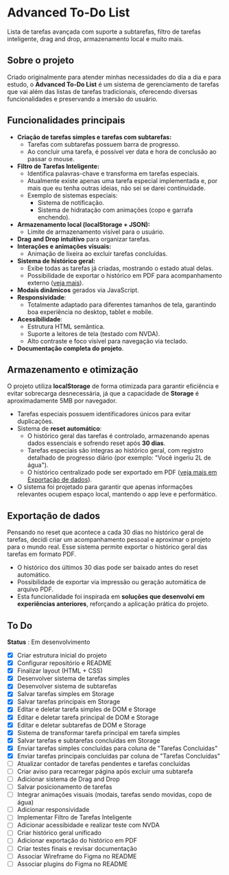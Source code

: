 # Advanced To-Do List
Lista de tarefas avançada com suporte a subtarefas, filtro de tarefas inteligente, drag and drop, armazenamento local e muito mais.

## Sobre o projeto
Criado originalmente para atender minhas necessidades do dia a dia e para estudo, o **Advanced To-Do List** é um sistema de gerenciamento de tarefas que vai além das listas de tarefas tradicionais, oferecendo diversas funcionalidades e preservando a imersão do usuário.

## Funcionalidades principais

* **Criação de tarefas simples e tarefas com subtarefas:**
	* Tarefas com subtarefas possuem barra de progresso.
	* Ao concluir uma tarefa, é possível ver data e hora de conclusão ao passar o mouse.
* **Filtro de Tarefas Inteligente:**
	* Identifica palavras-chave e transforma em tarefas especiais.
	* Atualmente existe apenas uma tarefa especial implementada e, por mais que eu tenha outras ideias, não sei se darei continuidade.
	* Exemplo de sistemas especiais:
		* Sistema de notificação.
		* Sistema de hidratação com animações (copo e garrafa enchendo).
* **Armazenamento local (localStorage + JSON):**
	* Limite de armazenamento visível para o usuário. 
* **Drag and Drop intuitivo** para organizar tarefas.
* **Interações e animações visuais:**
	* Animação de lixeira ao excluir tarefas concluídas.
* **Sistema de histórico geral:**
	 * Exibe todas as tarefas já criadas, mostrando o estado atual delas.
	* Possibilidade de exportar o histórico em PDF para acompanhamento externo ([veja mais](#exportação-de-dados)).
* **Modais dinâmicos** gerados via JavaScript.
* **Responsividade**:
	* Totalmente adaptado para diferentes tamanhos de tela, garantindo boa experiência no desktop, tablet e mobile.
* **Acessibilidade**:
	* Estrutura HTML semântica.
	* Suporte a leitores de tela (testado com NVDA).
	* Alto contraste e foco visível para navegação via teclado.
* **Documentação completa do projeto**.

## Armazenamento e otimização
O projeto utiliza **localStorage** de forma otimizada para garantir eficiência e evitar sobrecarga desnecessária, já que a capacidade de **Storage** é aproximadamente 5MB por navegador.
* Tarefas especiais possuem identificadores únicos para evitar duplicações.
* Sistema de **reset automático**:
	* O histórico geral das tarefas é controlado, armazenando apenas dados essenciais e sofrendo reset após **30 dias**.
	* Tarefas especiais são integras ao histórico geral, com registro detalhado de progresso diário (por exemplo: "Você ingeriu 2L de água").
	* O histórico centralizado pode ser exportado em PDF ([veja mais em Exportação de dados](#exportação-de-dados)).
* O sistema foi projetado para garantir que apenas informações relevantes ocupem espaço local, mantendo o app leve e performático.


## Exportação de dados
Pensando no reset que acontece a cada 30 dias no histórico geral de tarefas, decidi criar um acompanhamento pessoal e aproximar o projeto para o mundo real. 
Esse sistema permite exportar o histórico geral das tarefas em formato PDF.
* O histórico dos últimos 30 dias pode ser baixado antes do reset automático.
* Possibilidade de exportar via impressão ou geração automática de arquivo PDF.
* Esta funcionalidade foi inspirada em **soluções que desenvolvi em experiências anteriores**, reforçando a aplicação prática do projeto.

## To Do 

**Status** : Em desenvolvimento
 * [x] Criar estrutura inicial do projeto
 * [x] Configurar repositório e README
 * [x] Finalizar layout (HTML + CSS)
 * [x] Desenvolver sistema de tarefas simples
 * [x] Desenvolver sistema de subtarefas
 * [x] Salvar tarefas simples em Storage
 * [x] Salvar tarefas principais em Storage
 * [x] Editar e deletar tarefa simples de DOM e Storage
 * [x] Editar e deletar tarefa principal de DOM e Storage
 * [x] Editar e deletar subtarefas de DOM e Storage
 * [x] Sistema de transformar tarefa principal em tarefa simples
 * [x] Salvar tarefas e subtarefas concluídas em Storage
 * [x] Enviar tarefas simples concluídas para coluna de "Tarefas Concluídas"
 * [x] Enviar tarefas principais concluídas par coluna de "Tarefas Concluídas"
 * [ ] Atualizar contador de tarefas pendentes e tarefas concluídas
 * [ ] Criar aviso para recarregar página após excluir uma subtarefa
 * [ ] Adicionar sistema de Drag and Drop
 * [ ] Salvar posicionamento de tarefas
 * [ ] Integrar animações visuais (modais, tarefas sendo movidas, copo de água)
 * [ ] Adicionar responsividade
 * [ ] Implementar Filtro de Tarefas Inteligente
 * [ ] Adicionar acessibidade e realizar teste com NVDA
 * [ ] Criar histórico geral unificado
 * [ ] Adicionar exportação do histórico em PDF
 * [ ] Criar testes finais e revisar documentação
 * [ ] Associar Wireframe do Figma no README
 * [ ] Associar plugins do Figma no README
